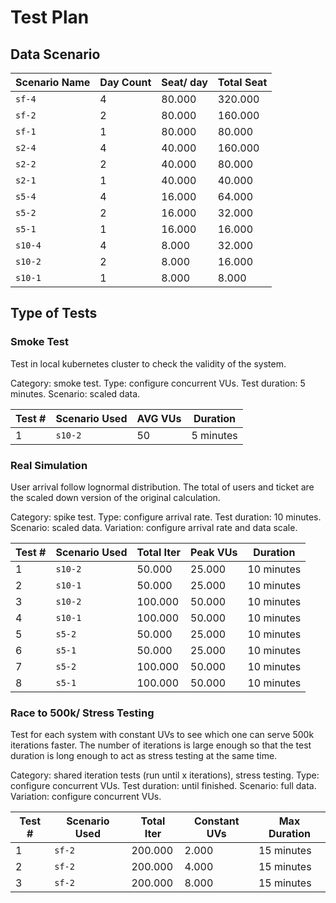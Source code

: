 # Test Plan

## Data Scenario

| Scenario Name | Day Count | Seat/ day | Total Seat |
| ------------- | --------- | --------- | ---------- |
| `sf-4`        | 4         | 80.000    | 320.000    |
| `sf-2`        | 2         | 80.000    | 160.000    |
| `sf-1`        | 1         | 80.000    | 80.000     |
| `s2-4`        | 4         | 40.000    | 160.000    |
| `s2-2`        | 2         | 40.000    | 80.000     |
| `s2-1`        | 1         | 40.000    | 40.000     |
| `s5-4`        | 4         | 16.000    | 64.000     |
| `s5-2`        | 2         | 16.000    | 32.000     |
| `s5-1`        | 1         | 16.000    | 16.000     |
| `s10-4`       | 4         | 8.000     | 32.000     |
| `s10-2`       | 2         | 8.000     | 16.000     |
| `s10-1`       | 1         | 8.000     | 8.000      |

## Type of Tests

### Smoke Test

Test in local kubernetes cluster to check the validity of the system.

Category: smoke test.
Type: configure concurrent VUs.
Test duration: 5 minutes.
Scenario: scaled data.

| Test # | Scenario Used | AVG VUs | Duration  |
| ------ | ------------- | ------- | --------- |
| 1      | `s10-2`       | 50      | 5 minutes |

### Real Simulation

User arrival follow lognormal distribution. The total of users and ticket are the scaled down version of the original calculation.

Category: spike test.
Type: configure arrival rate.
Test duration: 10 minutes.
Scenario: scaled data.
Variation: configure arrival rate and data scale.

| Test # | Scenario Used | Total Iter | Peak VUs | Duration   |
| ------ | ------------- | ---------- | -------- | ---------- |
| 1      | `s10-2`       | 50.000     | 25.000   | 10 minutes |
| 2      | `s10-1`       | 50.000     | 25.000   | 10 minutes |
| 3      | `s10-2`       | 100.000    | 50.000   | 10 minutes |
| 4      | `s10-1`       | 100.000    | 50.000   | 10 minutes |
| 5      | `s5-2`        | 50.000     | 25.000   | 10 minutes |
| 6      | `s5-1`        | 50.000     | 25.000   | 10 minutes |
| 7      | `s5-2`        | 100.000    | 50.000   | 10 minutes |
| 8      | `s5-1`        | 100.000    | 50.000   | 10 minutes |

### Race to 500k/ Stress Testing

Test for each system with constant UVs to see which one can serve 500k iterations faster. The number of iterations is large enough so that the test duration is long enough to act as stress testing at the same time.

Category: shared iteration tests (run until x iterations), stress testing.
Type: configure concurrent VUs.
Test duration: until finished.
Scenario: full data.
Variation: configure concurrent VUs.

| Test # | Scenario Used | Total Iter | Constant UVs | Max Duration |
| ------ | ------------- | ---------- | ------------ | ------------ |
| 1      | `sf-2`        | 200.000    | 2.000        | 15 minutes   |
| 2      | `sf-2`        | 200.000    | 4.000        | 15 minutes   |
| 3      | `sf-2`        | 200.000    | 8.000        | 15 minutes   |

